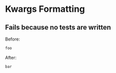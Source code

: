 <!-- gen:mayoverwrite -->
# Kwargs Formatting

## Fails because no tests are written

Before:
```ruby
foo
```

After:
```ruby
bar
```
